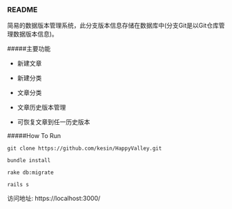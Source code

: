 ### README

简易的数据版本管理系统，此分支版本信息存储在数据库中(分支Git是以Git仓库管理数据版本信息)。

#####主要功能

* 新建文章

* 新建分类

* 文章分类

* 文章历史版本管理

* 可恢复文章到任一历史版本

#####How To Run

`git clone https://github.com/kesin/HappyValley.git`

`bundle install`

`rake db:migrate`

`rails s`

访问地址: https://localhost:3000/
